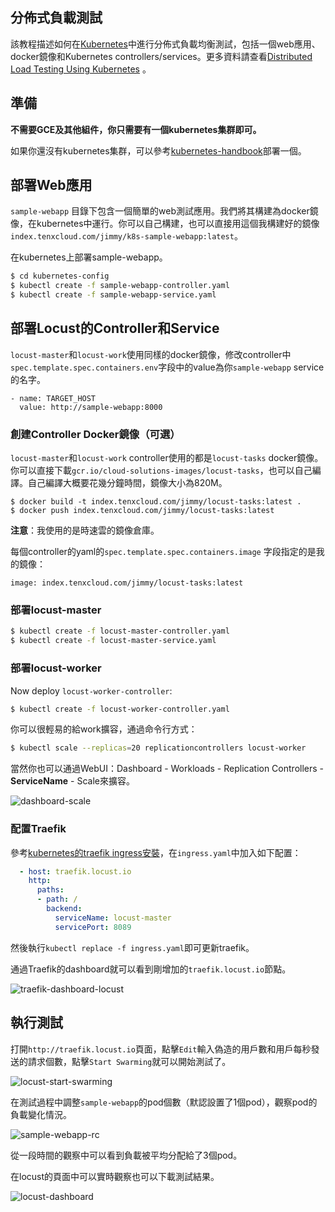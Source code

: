 ## 分佈式負載測試

該教程描述如何在[Kubernetes](http://kubernetes.io)中進行分佈式負載均衡測試，包括一個web應用、docker鏡像和Kubernetes controllers/services。更多資料請查看[Distributed Load Testing Using Kubernetes](http://cloud.google.com/solutions/distributed-load-testing-using-kubernetes) 。

## 準備

**不需要GCE及其他組件，你只需要有一個kubernetes集群即可。**

如果你還沒有kubernetes集群，可以參考[kubernetes-handbook](https://www.gitbook.com/book/feisky/kubernetes)部署一個。

## 部署Web應用

 `sample-webapp` 目錄下包含一個簡單的web測試應用。我們將其構建為docker鏡像，在kubernetes中運行。你可以自己構建，也可以直接用這個我構建好的鏡像`index.tenxcloud.com/jimmy/k8s-sample-webapp:latest`。

在kubernetes上部署sample-webapp。

```bash
$ cd kubernetes-config
$ kubectl create -f sample-webapp-controller.yaml
$ kubectl create -f sample-webapp-service.yaml
```

## 部署Locust的Controller和Service

`locust-master`和`locust-work`使用同樣的docker鏡像，修改controller中`spec.template.spec.containers.env`字段中的value為你`sample-webapp` service的名字。

    - name: TARGET_HOST
      value: http://sample-webapp:8000

### 創建Controller Docker鏡像（可選）

`locust-master`和`locust-work` controller使用的都是`locust-tasks` docker鏡像。你可以直接下載`gcr.io/cloud-solutions-images/locust-tasks`，也可以自己編譯。自己編譯大概要花幾分鐘時間，鏡像大小為820M。

    $ docker build -t index.tenxcloud.com/jimmy/locust-tasks:latest .
    $ docker push index.tenxcloud.com/jimmy/locust-tasks:latest

**注意**：我使用的是時速雲的鏡像倉庫。

每個controller的yaml的`spec.template.spec.containers.image` 字段指定的是我的鏡像：

    image: index.tenxcloud.com/jimmy/locust-tasks:latest
### 部署locust-master

```bash
$ kubectl create -f locust-master-controller.yaml
$ kubectl create -f locust-master-service.yaml
```

### 部署locust-worker

Now deploy `locust-worker-controller`:

```bash
$ kubectl create -f locust-worker-controller.yaml
```
你可以很輕易的給work擴容，通過命令行方式：

```bash
$ kubectl scale --replicas=20 replicationcontrollers locust-worker
```
當然你也可以通過WebUI：Dashboard - Workloads - Replication Controllers - **ServiceName** - Scale來擴容。

![dashboard-scale](images/dashbaord-scale.jpg)

### 配置Traefik

參考[kubernetes的traefik ingress安裝](https://github.com/feiskyer/kubernetes-handbook/blob/master/practice/service-discovery-lb/traefik-ingress-installation.md)，在`ingress.yaml`中加入如下配置：

```Yaml
  - host: traefik.locust.io
    http:
      paths:
      - path: /
        backend:
          serviceName: locust-master
          servicePort: 8089
```

然後執行`kubectl replace -f ingress.yaml`即可更新traefik。

通過Traefik的dashboard就可以看到剛增加的`traefik.locust.io`節點。

![traefik-dashboard-locust](images/traefik-dashboard-locust.jpg)

## 執行測試

打開`http://traefik.locust.io`頁面，點擊`Edit`輸入偽造的用戶數和用戶每秒發送的請求個數，點擊`Start Swarming`就可以開始測試了。

![locust-start-swarming](images/locust-start-swarming.jpg)

在測試過程中調整`sample-webapp`的pod個數（默認設置了1個pod），觀察pod的負載變化情況。

![sample-webapp-rc](images/sample-webapp-rc.jpg)

從一段時間的觀察中可以看到負載被平均分配給了3個pod。

在locust的頁面中可以實時觀察也可以下載測試結果。

![locust-dashboard](images/locust-dashboard.jpg)

